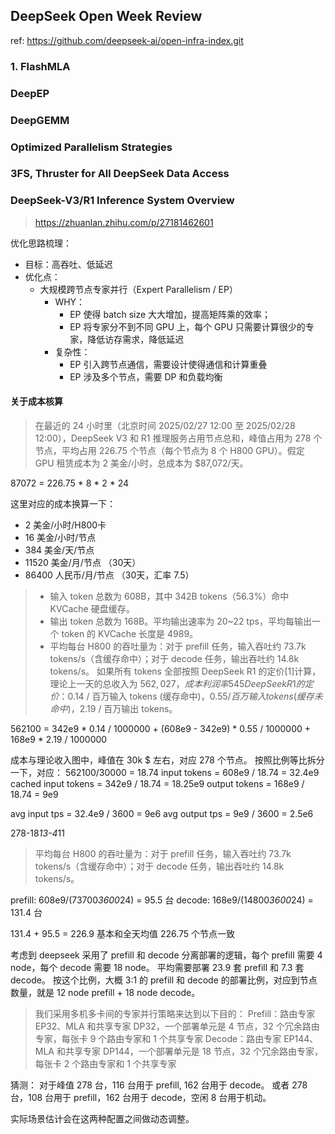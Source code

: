 ## DeepSeek Open Week Review

ref: https://github.com/deepseek-ai/open-infra-index.git

### 1. FlashMLA


### DeepEP


### DeepGEMM


### Optimized Parallelism Strategies


### 3FS, Thruster for All DeepSeek Data Access


### DeepSeek-V3/R1 Inference System Overview
> https://zhuanlan.zhihu.com/p/27181462601

优化思路梳理：
- 目标：高吞吐、低延迟
- 优化点：
    - 大规模跨节点专家并行（Expert Parallelism / EP）
        - WHY：
            - EP 使得 batch size 大大增加，提高矩阵乘的效率；
            - EP 将专家分不到不同 GPU 上，每个 GPU 只需要计算很少的专家，降低访存需求，降低延迟
        - 复杂性：
            - EP 引入跨节点通信，需要设计使得通信和计算重叠
            - EP 涉及多个节点，需要 DP 和负载均衡


#### 关于成本核算

> 在最近的 24 小时里（北京时间 2025/02/27 12:00 至 2025/02/28 12:00），DeepSeek V3 和 R1 推理服务占用节点总和，峰值占用为 278 个节点，平均占用 226.75 个节点（每个节点为 8 个 H800 GPU）。假定 GPU 租赁成本为 2 美金/小时，总成本为 $87,072/天。

87072 = 226.75 * 8 * 2 * 24

这里对应的成本换算一下：
- 2 美金/小时/H800卡
- 16 美金/小时/节点
- 384 美金/天/节点
- 11520 美金/月/节点 （30天）
- 86400 人民币/月/节点 （30天，汇率 7.5）


> - 输入 token 总数为 608B，其中 342B tokens（56.3%）命中 KVCache 硬盘缓存。
> - 输出 token 总数为 168B。平均输出速率为 20~22 tps，平均每输出一个 token 的 KVCache 长度是 4989。
> - 平均每台 H800 的吞吐量为：对于 prefill 任务，输入吞吐约 73.7k tokens/s（含缓存命中）；对于 decode 任务，输出吞吐约 14.8k tokens/s。
> 如果所有 tokens 全部按照 DeepSeek R1 的定价[1]计算，理论上一天的总收入为 $562,027，成本利润率 545%。
> DeepSeek R1 的定价：$0.14 / 百万输入 tokens (缓存命中)，$0.55 / 百万输入 tokens (缓存未命中)，$2.19 / 百万输出 tokens。

562100 = 342e9 * 0.14 / 1000000 + (608e9 - 342e9) * 0.55 / 1000000 + 168e9 * 2.19 / 1000000

成本与理论收入图中，峰值在 30k $ 左右，对应 278 个节点。
按照比例等比拆分一下，对应：
562100/30000 = 18.74
input tokens = 608e9 / 18.74 = 32.4e9
cached input tokens = 342e9 / 18.74 = 18.25e9
output tokens = 168e9 / 18.74 = 9e9

avg input tps = 32.4e9 / 3600 = 9e6
avg output tps = 9e9 / 3600 = 2.5e6


278-18*13-4*11

> 平均每台 H800 的吞吐量为：对于 prefill 任务，输入吞吐约 73.7k tokens/s（含缓存命中）；对于 decode 任务，输出吞吐约 14.8k tokens/s。

prefill: 608e9/(73700*3600*24) = 95.5 台
decode: 168e9/(14800*3600*24) = 131.4 台

131.4 + 95.5 = 226.9 基本和全天均值 226.75 个节点一致



考虑到 deepseek 采用了 prefill 和 decode 分离部署的逻辑，每个 prefill 需要 4 node，每个 decode 需要 18 node。
平均需要部署 23.9 套 prefill 和 7.3 套 decode。
按这个比例，大概 3:1 的 prefill 和 decode 的部署比例，对应到节点数量，就是 12 node prefill + 18 node decode。

> 我们采用多机多卡间的专家并行策略来达到以下目的：
> Prefill：路由专家 EP32、MLA 和共享专家 DP32，一个部署单元是 4 节点，32 个冗余路由专家，每张卡 9 个路由专家和 1 个共享专家
> Decode：路由专家 EP144、MLA 和共享专家 DP144，一个部署单元是 18 节点，32 个冗余路由专家，每张卡 2 个路由专家和 1 个共享专家

猜测：
对于峰值 278 台，116 台用于 prefill, 162 台用于 decode。
或者 278 台，108 台用于 prefill，162 台用于 decode，空闲 8 台用于机动。

实际场景估计会在这两种配置之间做动态调整。










